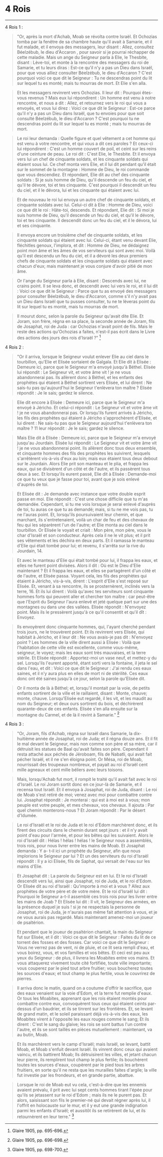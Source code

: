 # 4 Rois

***

4 Rois 1 :

> "Or, après la mort d'Achab, Moab se révolta contre Israël. Et Ochozias tomba par la fenêtre de sa chambre haute qu'il avait à Samarie, et il fut malade, et il envoya des messagers, leur disant : Allez, consultez Béelzébub, le dieu d'Accaron , pour savoir si je pourrai réchapper de cette maladie. Mais un ange du Seigneur parla à Elie, le Thesbite, disant : Lève-toi, et monte à la rencontre des messagers du roi de Samarie, et tu leurs diras : Est-ce qu'il n'y a pas un Dieu dans Israël, pour que vous alliez consulter Béelzébub, le dieu d'Accaron ? C'est pourquoi voici ce que dit le Seigneur : Tu ne descendras point du lit sur lequel tu es monté; mais tu mourras de mort. Et Elie s'en alla. 

> Et les messagers revinrent vers Ochozias. Il leur dit : Pourquoi êtes-vous revenus ? Mais eux lui répondirent : Un homme est venu à notre rencontre, et nous a dit : Allez, et retournez vers le roi qui vous a envoyés, et vous lui direz : Voici ce que dit le Seigneur : Est-ce parce qu'il n'y a pas un Dieu dans Israël, que tu envoies pour que soit consulté Béelzébub, le dieu d'Accaron ? C'est pourquoi tu ne descendras point du lit sur lequel tu es monté ; mais tu mourras de mort. 

> Le roi leur demanda : Quelle figure et quel vêtement a cet homme qui est venu à votre rencontre, et qui vous a dit ces paroles ? Et ceux-ci lui répondirent : C'est un homme couvert de poil, et ceint sur les reins d'une ceinture de peau. Le roi dit : C'est Elie, le Thesbite. Et il envoya vers lui un chef de cinquante soldats, et les cinquante soldats qui étaient sous lui. Ce chef monta vers Elie, et il lui dit pendant qu'il était sur le sommet de la montagne : Homme de Dieu, le roi commande que vous descendiez. Et répondant, Elie dit au chef des cinquante soldats : Si je suis homme de Dieu, qu'il descende un feu du ciel, et qu'il te dévore, toi et tes cinquante. C'est pourquoi il descendit un feu du ciel, et il le dévora, lui et les cinquante qui étaient avec lui.

> Et de nouveau le roi lui envoya un autre chef de cinquante soldats, et cinquante soldats avec lui. Celui-ci dit à Elie : Homme de Dieu, voici ce que dit le roi : Hâte-toi, descends. Et répondant, Elie dit : Si moi je suis homme de Dieu, qu'il descende un feu du ciel, et qu'il le dévore, toi et tes cinquante. Il descendit donc un feu du ciel, et il le dévora, lui et ses cinquante. 

> Il envoya encore un troisième chef de cinquante soldats, et les cinquante soldats qui étaient avec lui. Celui-ci, étant venu devant Elie, fléchitles genoux, l'implora, et dit : Homme de Dieu, ne dédaignez point mon âme et les âmes de vos serviteurs qui sont avec moi. Voilà qu'il est descendu un feu du ciel, et il a dévoré les deux premiers chefs de cinquante soldats et les cinquante soldats qui étaient avec chacun d'eux; mais maintenant je vous conjure d'avoir pitié de mon âme.

> Or l'ange du Seigneur parla à Elie, disant : Descends avec lui, ne crains point. Il se leva donc, et descendit avec lui vers le roi, et il lui dit : Voici ce que dit le Seigneur : Parce que tu as envoyé des messagers pour consulter Béelzébub, le dieu d'Accaron, comme s'il n'y avait pas un Dieu dans Israël que tu pusses consulter, tu ne te lèveras point du lit sur lequel tu es monté, mais tu mourras de mort. 

> Il mourut donc, selon la parole du Seigneur qu'avait dite Elie. Et Joram, son frère, régna en sa place, la seconde année de Joram, fils de Josaphat, roi de Juda : car Ochozias n'avait point de fils. Mais le reste des actions qu'Ochozias a faites, n'est-il pas écrit dans le Livre des actions des jours des rois d'Israël ?" [^1]

[^1]: Glaire 1905, pp. 695-696.

4 Rois 2 :

> "Or il arriva, lorsque le Seigneur voulut enlever Elie au ciel dans le tourbillon, qu'Elie et Elisée sortaient de Galgala. Et Elie dit à Elisée : Demeure ici, parce que le Seigneur m'a envoyé jusqu'à Béthel. Elisée lui répondit : Le Seigneur vit, et votre âme vit ! je ne vous abandonnerai pas. Ils allèrent donc à Béthel, et les enfants des prophètes qui étaient à Béthel sortirent vers Elisée, et lui dirent : Ne sais-tu pas qu'aujourd'hui le Seigneur t'enlèvera ton maître ? Elisée répondit : Je le sais; gardez le silence. 

> Elie dit encore à Elisée : Demeure ici, parce que le Seigneur m'a envoyé à Jéricho. Et celui-ci répondit : Le Seigneur vit et votre âme vit ! je ne vous abandonnerai pas. Or lorsqu'ils furent arrivés à Jéricho, les fils des prophètes qui étaient à Jéricho s'approchèrent d'Elisée, et lui dirent : Ne sais-tu pas que le Seigneur aujourd'hui t'enlèvera ton maître ? 11 leur répondit : Je le sais; gardez le silence. 

> Mais Elie dit à Elisée : Demeure ici, parce que le Seigneur m'a envoyé jusqu'au Jourdain. Elisée lui répondit : Le Seigneur vit et votre âme vit ! je ne vous abandonnerai point. Ils allèrent donc tous deux ensemble, et cinquante hommes des fils des prophètes les suivirent, lesquels s'arrêtèrent vis-à-vis d'eux au loin; mais eux étaient tous deux debout sur le Jourdain. Alors Elie prit son manteau et le plia, et frappa les eaux, qui se divisèrent d'un côté et de l'autre, et ils passèrent tous deux à sec. Et lorsqu'ils eurent passé, Elie dit à Elisée : Demande-moi ce que tu veux que je fasse pour toi, avant que je sois enlevé d'auprès de toi. 

> Et Elisée dit : Je demande avec instance que votre double esprit passe en moi. Elie répondit : C'est une chose difficile que tu m'as demandée. Cependant, si tu me vois lorsque je serai enlevé d'auprès de toi, tu auras ce que tu as demandé; mais, si tu ne me vois pas, tu ne l'auras point. Et, lorsqu'ils poursuivaient leur chemin, et que marchant, ils s'entretenaient, voilà un char de feu et des chevaux de feu qui les séparèrent l'un de l'autre; et Elie monta au ciel dans le tourbillon. Or Elisée le voyait et criait : Mon père, mon père, vous le char d'Israël et son conducteur. Après cela il ne le vit plus; et il prit ses vêtements et les déchira en deux parts. Et il ramassa le manteau d'Elie qui était tombé pour lui; et revenu, il s'arrêta sur la rive du Jourdain, 14.

> Et avec le manteau d'Elie qui était tombé pour lui, il frappa les eaux, et elles ne furent point divisées. Alors il dit : Où est le Dieu d'Elie maintenant ? Et il frappa les eaux, et elles se partagèrent d'un côté et de l'autre, et Elisée passa. Voyant cela, les fils des prophètes qui étaient à Jéricho, vis-à-vis, dirent : L'esprit d'Elie s'est reposé sur Elisée. Et, venant à sa rencontre, ils se prosternèrent, inclinés vers la terre, 16. Et ils lui dirent : Voilà qu'avec tes serviteurs sont cinquante hommes forts qui peuvent aller et chercher ton maître : car peut-être que l'Esprit du Seigneur l'aura enlevé et jeté quelque part sur une des montagnes ou dans une des vallées. Elisée répondit : N'envoyez point. Mais ils le pressèrent jusqu'à ce qu'il consentit et qu'il dît : Envoyez. 

> Ils envoyèrent donc cinquante hommes, qui, l'ayant cherché pendant trois jours, ne le trouvèrent point. Et ils revinrent vers Elisée, qui habitait à Jéricho, et il leur dit : Ne vous avais-je pas dit : N'envoyez point ? Les hommes de la ville dirent aussi à Elisée : Voilà que l'habitation de cette ville est excellente, comme vous-même, seigneur, le voyez; mais les eaux sont très mauvaises, et la terre stérile. Et Elisée répondit : Apportez-moi un vase neuf, et mettez-y du sel. Lorsqu'ils l'eurent apporté, étant sorti vers la fontaine, il jeta le sel dans l'eau, et dit : Voici ce que dit le Seigneur : J'ai rendu ces eaux saines, et il n'y aura plus en elles de mort ni de stérilité. Ces eaux donc ont été saines jusqu'à ce jour, selon la parole qu'Elisée dit.

> Or il monta de là à Béthel; et, lorsqu'il montait par la voie, de petits enfants sortirent de la ville et le raillaient, disant : Monte, chauve; monte, chauve. Lorsqu'Elisée eut regardé, il les vit, et les maudit au nom du Seigneur; et deux ours sortirent du bois, et déchirèrent quarante-deux de ces enfants. Elisée s'en alla ensuite sur la montagne du Carmel, et de là il revint à Samarie." [^2]

[^2]: Glaire 1905, pp. 696-698.

4 Rois 3 :

> "Or, Joram, fils d'Achab, régna sur Israël dans Samarie, la dix-huitième année de Josaphat, roi de Juda; et il régna douze ans. Et il fit le mal devant le Seigneur, mais non comme son père et sa mère, car il détruisit les statues de Baal qu'avait faites son père. Cependant il resta attaché aux péchés de Jéroboam, fils de Nabatli, qui avait fait pécher Israël, et il ne s'en éloigna point. Or Mésa, roi de Moab, nourrissait des troupeaux nombreux, et payait au roi d'Israël cent mille agneaux et cent mille béliers avec leurs toisons.

> Mais, lorsqu'Achab fut mort, il rompit le traité qu'il avait fait avec le roi d'Israël. Le roi Joram sortit donc en ce jour-là de Samarie, et il recensa tout Israël. Et il envoya à Josaphat, roi de Juda, disant : Le roi de Moab s'est retiré de moi; venez avec moi pour combattre contre lui. Josaphat répondit : Je monterai : qui est à moi est à vous; mon peuple est votre peuple, et mes chevaux, vos chevaux. Il ajouta : Par quel chemin monterons-nous ? Et Joram répondit : Par le désert d'Idumée.

> Le roi d'Israël et le roi de Juda et le roi d'Edom marchèrent donc, et ils firent des circuits dans le chemin durant sept jours : et il n'y avait point d'eau pour l'armée, et pour les bêtes qui les suivaient. Alors le roi d'Israël dit : Hélas ! hélas ! hélas ! le Seigneur nous a assemblés, trois rois, pour nous livrer entre les mains de Moab. Et Josaphat demanda : Y a- t-il ici un prophète du Seigneur, afin que nous implorions le Seigneur par lui ? Et un des serviteurs du roi d'Israël répondit : Il y a ici Elisée, fils de Saphat, qui versait de l'eau sur les mains d'Elie.

> Et Josaphat dit : La parole du Seigneur est en lui. Et le roi d'Israël descendit vers lui, ainsi que Josaphat, roi de Juda, et le roi d'Edom. Or Elisée dit au roi d'Israël : Qu'importe à moi et à vous ? Allez aux prophètes de votre père et de votre mère. Et le roi d'Israël lui dit : Pourquoi le Seigneur a-t-il assemblé ces trois rois pour les livrer entre les mains de Joab ? Et Elisée lui dit : Il vit, le Seigneur des armées, en la présence duquel je suis ! si je ne respectais la personne de Josaphat, roi de Juda, je n'aurais pas même fait attention à vous, et je ne vous aurais pas regardé. Mais maintenant amenez-moi un joueur de psaltérion. 

> Et pendant que le joueur de psaltérion chantait, la main du Seigneur fut sur Elisée, et il dit : Voici ce que dit le Seigneur : Faites du lit de ce torrent des fosses et des fosses. Car voici ce que dit le Seigneur : Vous ne verrez pas de vent, ni de pluie, et ce lit sera rempli d'eau, et vous boirez, vous, et vos familles et vos bêtes. Et ceci est peu aux yeux du Seigneur : de plus, il livrera les Moabites entre vos mains. Et vous attaquerez vivement toute cité fortifiée, toute ville importante; vous couperez par le pied tout arbre fruitier; vous boucherez toutes les sources d'eaux; et tout champ le plus fertile, vous le couvrirez de pierres. 

> Il arriva donc le matin, quand on a coutume d'offrir le sacrifice, que des eaux venaient sur la voie d'Edom, et la terre fut remplie d'eaux. Or tous les Moabites, apprenant que les rois étaient montés pour combattre contre eux, convoquèrent tous ceux qui étaient ceints par-dessus d'un baudrier, et ils se tinrent sur les frontières. Et, se levant de grand matin, et le soleil paraissant déjà vis-à-vis des eaux, les Moabites virent à l'opposite les eaux rouges comme le sang; Et ils dirent : C'est le sang du glaive; les rois se sont battus l'un contre l'autre, et ils se sont taillés en pièces mutuellement : maintenant, va au butin, Moab.

> Et ils marchèrent vers le camp d'Israël; mais Israël, se levant, battit Moab, et Moab s'enfuit devant Israël. Ils vinrent donc ceux qui avaient vaincu, et ils battirent Moab; Ils détruisirent les villes, et jetant chacun leur pierre, ils remplirent tout champ le plus fertile; ils bouchèrent toutes les sources d'eaux, coupèrent par le pied tous les arbres fruitiers, en sorte qu'il ne resta que les murailles faites d'argile; la ville fut investie par les frondeurs, et en grande partie, abattue.

> Lorsque le roi de Moab eut vu cela, c'est-à-dire que les ennemis avaient prévalu, il prit avec lui sept cents hommes tirant l'épée pour qu'ils se jetassent sur le roi d'Edom ; mais ils ne le purent pas. Et alors, saisissant son fils le premier-né qui devait régner après lui, il l'offrit en holocauste sur le mur, et il y eut une grande indignation parmi les enfants d'Israël; et aussitôt ils se retirèrent de lui, et ils retournèrent en leur terre." [^3]

[^3]: Glaire 1905, pp. 698-700.

